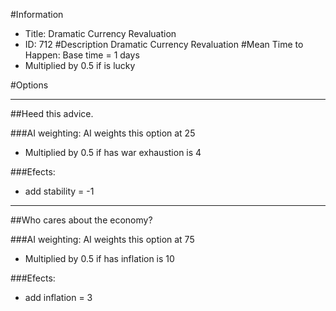 #Information
 - Title: Dramatic Currency Revaluation
 - ID: 712
#Description
Dramatic Currency Revaluation
#Mean Time to Happen:
Base time = 1 days
 - Multiplied by 0.5 if is lucky

#Options

___
##Heed this advice.

###AI weighting:
AI weights this option at 25
 - Multiplied by 0.5 if has war exhaustion is 4


###Efects:<ul><li>add stability = -1</li></ul>

___
##Who cares about the economy?

###AI weighting:
AI weights this option at 75
 - Multiplied by 0.5 if has inflation is 10


###Efects:<ul><li>add inflation = 3</li></ul>
